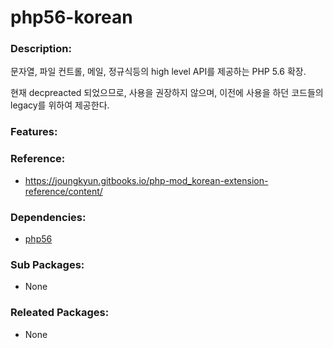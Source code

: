 # php56-korean

### Description:

문자열, 파일 컨트롤, 메일, 정규식등의 high level API를 제공하는 PHP 5.6 확장.

현재 decpreacted 되었으므로, 사용을 권장하지 않으며, 이전에 사용을 하던 코드들의 legacy를 위하여 제공한다.

### Features:

### Reference:
* https://joungkyun.gitbooks.io/php-mod_korean-extension-reference/content/

### Dependencies:
* [php56](pkg-addon-php56.md)

### Sub Packages:
* None

### Releated Packages:
* None
